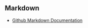 ## Markdown

-   [Github Markdown Documentation](https://docs.github.com/en/get-started/writing-on-github/getting-started-with-writing-and-formatting-on-github/basic-writing-and-formatting-syntax)
